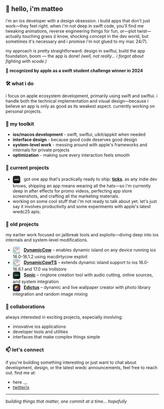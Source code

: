 ## 👋 hello, i'm matteo
i'm an ios developer with a design obsession. i build apps that don't just work—they feel right.
when i'm not deep in swift code, you'll find me tweaking animations, reverse engineering things for fun, or—plot twist—actually touching grass (i know, shocking concept in the dev world, but sometimes it's necessary and i promise i'm not glued to my mac 24/7).

my approach is pretty straightforward: design in swiftui, build the app foundation, boom — the app is done! *(well, not really... i forgot about fighting with xcode.)*

🏅 **recognized by apple as a swift student challenge winner in 2024**

### 🛠 what i do
i focus on apple ecosystem development, primarily using swift and swiftui. i handle both the technical implementation and visual design—because i believe an app is only as good as its weakest aspect.
currently working on personal projects.

### 🧰 my toolkit
- **ios/macos development** - swift, swiftui, uikit/appkit when needed
- **interface design** - because good code deserves good design
- **system-level work** - messing around with apple's frameworks and internals for private projects
- **optimization** - making sure every interaction feels smooth

### 🚀 current projects
- <img src="assets/ticks-icon.png" width="24" style="vertical-align:middle; margin-right:8px;"> got one app that's practically ready to ship: **[ticks](https://ticksapp.com)**. as any indie dev knows, shipping an app means wearing all the hats—so i'm currently deep in after effects for promo videos, perfecting app store screenshots, and crafting all the marketing materials.
- working on some cool stuff that i'm not ready to talk about yet. let's just say it involves productivity and some experiments with apple's latest wwdc25 apis.

### 📜 old projects
my earlier work focused on jailbreak tools and exploits—diving deep into ios internals and system-level modifications.
- <img src="assets/dynamiccow-icon.png" width="24" style="vertical-align:middle; margin-right:8px;"> **[DynamicCow](https://github.com/matteozappia/DynamicCow)** – enables dynamic island on any device running ios 16.0-16.1.2 using macdirtycow exploit
- <img src="assets/dynamiccow-icon.png" width="24" style="vertical-align:middle; margin-right:8px;"> **[DynamicCowTS](https://github.com/matteozappia/DynamicCowTS)** – extends dynamic island support to ios 16.0-16.6.1 and 17.0 via trollstore
- <img src="assets/sonic-icon.png" width="24" style="vertical-align:middle; margin-right:8px;"> **[Sonic](https://havoc.app/package/sonic)** – ringtone creation tool with audio cutting, online sources, and system integration
- <img src="assets/edictus-icon.png" width="24" style="vertical-align:middle; margin-right:8px;"> **[Edictus](https://github.com/matteozappia/Edictus)** – dynamic and live wallpaper creator with photo library integration and random image mixing

### 🤝 collaborations
always interested in exciting projects, especially involving:
- innovative ios applications
- developer tools and utilities
- interfaces that make complex things simple

### 📫 let's connect
if you're building something interesting or just want to chat about development, design, or the latest wwdc announcements, feel free to reach out.
find me at:
- here ._.
- [twitter/x](https://x.com/aboutzeph)
---
*building things that matter, one commit at a time... hopefully*
